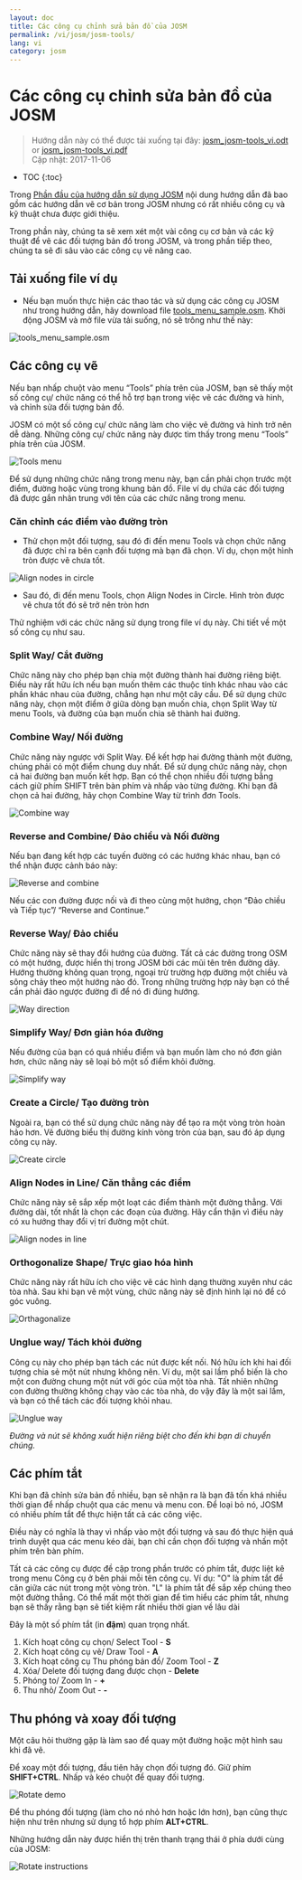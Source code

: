```yaml
---
layout: doc
title: Các công cụ chỉnh sửa bản đồ của JOSM
permalink: /vi/josm/josm-tools/
lang: vi
category: josm
---
```


Các công cụ chỉnh sửa bản đồ của JOSM
==================

> Hướng dẫn này có thể được tải xuống tại đây: [josm_josm-tools_vi.odt](/files/josm_josm-tools_vi.odt) or [josm_josm-tools_vi.pdf](/files/josm_josm-tools_vi.pdf)  
> Cập nhật: 2017-11-06  

- TOC
{:toc}

Trong [Phần đầu của hướng dẫn sử dụng JOSM](/vi/josm/start-josm/) nội dung hướng dẫn đã bao gồm các hướng dẫn vẽ cơ bản trong JOSM nhưng có rất nhiều công cụ và kỹ thuật chưa được giới thiệu.

Trong phần này, chúng ta sẽ xem xét một vài công cụ cơ bản và các kỹ thuật để vẽ các đối tượng bản đồ trong JOSM, và trong phần tiếp theo, chúng ta sẽ đi sâu vào các công cụ vẽ nâng cao.

Tải xuống file ví dụ
-------------------

- Nếu bạn muốn thực hiện các thao tác và sử dụng các công cụ JOSM như trong hướng dẫn, hãy download file [tools_menu_sample.osm](/files/tools_menu_sample.osm). Khởi động JOSM và mở file vừa tải suống, nó sẽ trông như thế này:

![tools_menu_sample.osm][]

Các công cụ vẽ
-------------

Nếu bạn nhấp chuột vào menu “Tools” phía trên của JOSM, bạn sẽ thấy một số công cụ/ chức năng có thể hỗ trợ bạn trong việc vẽ các đường và hình, và chỉnh sửa đối tượng bản đồ.

JOSM có một số công cụ/ chức năng làm cho việc vẽ đường và hình trở nên dễ dàng. Những công cụ/ chức năng này được tìm thấy trong menu “Tools” phía trên của JOSM.

![Tools menu][]

Để sử dụng những chức năng trong menu này, bạn cần phải chọn trước một điểm, đường hoặc vùng trong khung bản đồ. File ví dụ chứa các đối tượng đã được gắn nhãn trung với tên của các chức năng trong menu.

### Căn chỉnh các điểm vào đường tròn  

- Thử chọn một đối tượng, sau đó đi đến menu Tools và chọn chức năng đã được chỉ ra bên cạnh đối tượng mà bạn đã chọn. Ví dụ, chọn một hình tròn được vẽ chưa tốt.

![Align nodes in circle][]

- Sau đó, đi đến menu Tools, chọn Align Nodes in Circle. Hình tròn được vẽ chưa tốt đó sẽ trở nên tròn hơn

Thử nghiệm với các chức năng sử dụng trong file ví dụ này. Chi tiết về một số công cụ như sau.

### Split Way/ Cắt đường  

Chức năng này cho phép bạn chia một đường thành hai đường riêng biệt. Điều này rất hữu ích nếu bạn muốn thêm các thuộc tính khác nhau vào các phần khác nhau của đường, chẳng hạn như một cây cầu. Để sử dụng chức năng này, chọn một điểm ở giữa dòng bạn muốn chia, chọn Split Way từ menu Tools, và đường của bạn muốn chia sẽ thành hai đường.


### Combine Way/ Nối đường

Chức năng này ngược với Split Way. Để kết hợp hai đường thành một đường, chúng phải có một điểm chung duy nhất. Để sử dụng chức năng này, chọn cả hai đường bạn muốn kết hợp. Bạn có thể chọn nhiều đối tượng bằng cách giữ phím SHIFT trên bàn phím và nhấp vào từng đường. Khi bạn đã chọn cả hai đường, hãy chọn Combine Way từ trình đơn Tools.

![Combine way][]


### Reverse and Combine/ Đảo chiều và Nối đường  

Nếu bạn đang kết hợp các tuyến đường có các hướng khác nhau, bạn có thể nhận được cảnh báo này:

![Reverse and combine][]

Nếu các con đường được nối và đi theo cùng một hướng, chọn “Đảo chiều và Tiếp tục”/ “Reverse and Continue.”


### Reverse Way/ Đảo chiều

Chức năng này sẽ thay đổi hướng của đường. Tất cả các đường trong OSM có một hướng, được hiển thị trong JOSM bởi các mũi tên trên đường dây. Hướng thường không quan trọng, ngoại trừ trường hợp đường một chiều và sông chảy theo một hướng nào đó. Trong những trường hợp này bạn có thể cần phải đảo ngược đường đi để nó đi đúng hướng.

![Way direction][]

### Simplify Way/ Đơn giản hóa đường

Nếu đường của bạn có quá nhiều điểm và bạn muốn làm cho nó đơn giản hơn, chức năng này sẽ loại bỏ một số điểm khỏi đường.

![Simplify way][]


### Create a Circle/ Tạo đường tròn

Ngoài ra, bạn có thể sử dụng chức năng này để tạo ra một vòng tròn hoàn hảo hơn. Vẽ đường biểu thị đường kính vòng tròn của bạn, sau đó áp dụng công cụ này.

![Create circle][]


### Align Nodes in Line/ Căn thẳng các điểm

Chức năng này sẽ sắp xếp một loạt các điểm thành một đường thẳng. Với đường dài, tốt nhất là chọn các đoạn của đường. Hãy cẩn thận vì điều này có xu hướng thay đổi vị trí đường một chút.

![Align nodes in line][]

### Orthogonalize Shape/ Trực giao hóa hình

Chức năng này rất hữu ích cho việc vẽ các hình dạng thường xuyên như các tòa nhà. Sau khi bạn vẽ một vùng, chức năng này sẽ định hình lại nó để có góc vuông.

![Orthagonalize][]


### Unglue way/ Tách khỏi đường

Công cụ này cho phép bạn tách các nút được kết nối. Nó hữu ích khi hai đối tượng chia sẻ một nút nhưng không nên. Ví dụ, một sai lầm phổ biến là cho một con đường chung một nút với góc của một tòa nhà. Tất nhiên những con đường thường không chạy vào các tòa nhà, do vậy đây là một sai lầm, và bạn có thể tách các đối tượng khỏi nhau.

![Unglue way][]

*Đường và nút sẽ không xuất hiện riêng biệt cho đến khi bạn di chuyển chúng.*

Các phím tắt
------------------

Khi bạn đã chỉnh sửa bản đồ nhiều, bạn sẽ nhận ra là bạn đã tốn khá nhiều thời gian để nhấp chuột qua các menu và menu con. Để loại bỏ nó, JOSM có nhiều phím tắt để thực hiện tất cả các công việc.

Điều này có nghĩa là thay vì nhấp vào một đối tượng và sau đó thực hiện quá trình duyệt qua các menu kéo dài, bạn chỉ cần chọn đối tượng và nhấn một phím trên bàn phím.

Tất cả các công cụ được đề cập trong phần trước có phím tắt, được liệt kê trong menu Công cụ ở bên phải mỗi tên công cụ.
Ví dụ: "O" là phím tắt để căn giữa các nút trong một vòng tròn. "L" là phím tắt để sắp xếp chúng theo một đường thẳng.
Có thể mất một thời gian để tìm hiểu các phím tắt, nhưng bạn sẽ thấy rằng bạn sẽ tiết kiệm rất nhiều thời gian về lâu dài

Đây là một số phím tắt (in **đậm**) quan trọng nhất.

1.  Kích hoạt công cụ chọn/ Select Tool - **S**
2.  Kích hoạt công cụ vẽ/ Draw Tool - **A**
3.  Kích hoạt công cụ Thu phóng bản đồ/ Zoom Tool - **Z**
4.  Xóa/ Delete đối tượng đang được chọn - **Delete**
5.  Phóng to/ Zoom In - **+**
6.  Thu nhỏ/ Zoom Out - **-**


Thu phóng và xoay đối tượng
----------------

Một câu hỏi thường gặp là làm sao để quay một đường hoặc một hình sau khi đã vẽ.

Để xoay một đối tượng, đầu tiên hãy chọn đối tượng đó. Giữ phím **SHIFT+CTRL**. Nhấp và kéo chuột để quay đối tượng.

![Rotate demo][]

Để thu phóng đối tượng (làm cho nó nhỏ hơn hoặc lớn hơn), bạn cũng thực hiện như trên nhưng sử dụng tổ hợp phím **ALT+CTRL**.

Những hướng dẫn này được hiển thị trên thanh trạng thái ở phía dưới cùng của JOSM:

![Rotate instructions][]




[tools_menu_sample.osm]: /images/josm/tools-menu-sample-file.png
[Tools menu]: /images/josm/tools-menu.png
[Align nodes in circle]: /images/josm/align-nodes-in-circle.png
[Combine way]: /images/josm/combine-way.png
[Reverse and combine]: /images/josm/reverse-and-combine.png
[Way direction]: /images/josm/way-direction.png
[Simplify way]: /images/josm/simplify-way.png
[Create circle]: /images/josm/create-circle.png
[Align nodes in line]: /images/josm/align-nodes-in-line.png
[Orthagonalize]: /images/josm/orthagonalize.png
[Unglue way]: /images/josm/unglue-way.png
[Keyboard S]: /images/josm/keyboard-s.png
[Keyboard A]: /images/josm/keyboard-a.png
[Keyboard Z]: /images/josm/keyboard-z.png
[Keyboard Del]: /images/josm/keyboard-del.png
[Keyboard plus]: /images/josm/keyboard-plus.png
[Keyboard minus]: /images/josm/keyboard-minus.png
[Rotate demo]: /images/josm/rotate-demo.png
[Rotate instructions]: /images/josm/rotate-instructions.png